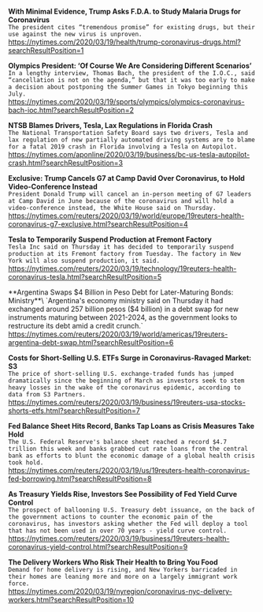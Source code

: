 **With Minimal Evidence, Trump Asks F.D.A. to Study Malaria Drugs for Coronavirus**\
`The president cites “tremendous promise” for existing drugs, but their use against the new virus is unproven.`\
https://nytimes.com/2020/03/19/health/trump-coronavirus-drugs.html?searchResultPosition=1

**Olympics President: ‘Of Course We Are Considering Different Scenarios’**\
`In a lengthy interview, Thomas Bach, the president of the I.O.C., said “cancellation is not on the agenda,” but that it was too early to make a decision about postponing the Summer Games in Tokyo beginning this July.`\
https://nytimes.com/2020/03/19/sports/olympics/olympics-coronavirus-bach-ioc.html?searchResultPosition=2

**NTSB Blames Drivers, Tesla, Lax Regulations in Florida Crash**\
`The National Transportation Safety Board says two drivers, Tesla and lax regulation of new partially automated driving systems are to blame for a fatal 2019 crash in Florida involving a Tesla on Autopilot.`\
https://nytimes.com/aponline/2020/03/19/business/bc-us-tesla-autopilot-crash.html?searchResultPosition=3

**Exclusive: Trump Cancels G7 at Camp David Over Coronavirus, to Hold Video-Conference Instead**\
`President Donald Trump will cancel an in-person meeting of G7 leaders at Camp David in June because of the coronavirus and will hold a video-conference instead, the White House said on Thursday.`\
https://nytimes.com/reuters/2020/03/19/world/europe/19reuters-health-coronavirus-g7-exclusive.html?searchResultPosition=4

**Tesla to Temporarily Suspend Production at Fremont Factory**\
`Tesla Inc said on Thursday it has decided to temporarily suspend production at its Fremont factory from Tuesday. The factory in New York will also suspend production, it said. `\
https://nytimes.com/reuters/2020/03/19/technology/19reuters-health-coronavirus-tesla.html?searchResultPosition=5

**Argentina Swaps $4 Billion in Peso Debt for Later-Maturing Bonds: Ministry**\
`Argentina's economy ministry said on Thursday it had exchanged around 257 billion pesos ($4 billion) in a debt swap for new instruments maturing between 2021-2024, as the government looks to restructure its debt amid a credit crunch.`\
https://nytimes.com/reuters/2020/03/19/world/americas/19reuters-argentina-debt-swap.html?searchResultPosition=6

**Costs for Short-Selling U.S. ETFs Surge in Coronavirus-Ravaged Market: S3**\
`The price of short-selling U.S. exchange-traded funds has jumped dramatically since the beginning of March as investors seek to stem heavy losses in the wake of the coronavirus epidemic, according to data from S3 Partners.`\
https://nytimes.com/reuters/2020/03/19/business/19reuters-usa-stocks-shorts-etfs.html?searchResultPosition=7

**Fed Balance Sheet Hits Record, Banks Tap Loans as Crisis Measures Take Hold**\
`The U.S. Federal Reserve's balance sheet reached a record $4.7 trillion this week and banks grabbed cut rate loans from the central bank as efforts to blunt the economic damage of a global health crisis took hold.`\
https://nytimes.com/reuters/2020/03/19/us/19reuters-health-coronavirus-fed-borrowing.html?searchResultPosition=8

**As Treasury Yields Rise, Investors See Possibility of Fed Yield Curve Control**\
`The prospect of ballooning U.S. Treasury debt issuance, on the back of the government actions to counter the economic pain of the coronavirus, has investors asking whether the Fed will deploy a tool that has not been used in over 70 years - yield curve control. `\
https://nytimes.com/reuters/2020/03/19/business/19reuters-health-coronavirus-yield-control.html?searchResultPosition=9

**The Delivery Workers Who Risk Their Health to Bring You Food**\
`Demand for home delivery is rising, and New Yorkers barricaded in their homes are leaning more and more on a largely immigrant work force.`\
https://nytimes.com/2020/03/19/nyregion/coronavirus-nyc-delivery-workers.html?searchResultPosition=10

